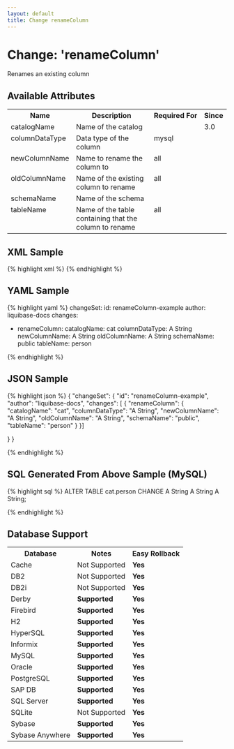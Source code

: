 ```yaml
---
layout: default
title: Change renameColumn
---
```


<!-- ====================================================== -->
<!-- GENERATED BY ChangeDocGenerator DO NOT MODIFY MANUALLY -->
<!-- ====================================================== -->

# Change: 'renameColumn'

Renames an existing column

## Available Attributes ##

<table>
<tr><th>Name</th><th>Description</th><th>Required&nbsp;For</th><th>Since</th></tr>
<tr><td style='vertical-align: top'>catalogName</td><td>Name of the catalog</td><td style='vertical-align: top'></td><td style='vertical-align: top'>3.0</td></tr>
<tr><td style='vertical-align: top'>columnDataType</td><td>Data type of the column</td><td style='vertical-align: top'>mysql</td><td style='vertical-align: top'></td></tr>
<tr><td style='vertical-align: top'>newColumnName</td><td>Name to rename the column to</td><td style='vertical-align: top'>all</td><td style='vertical-align: top'></td></tr>
<tr><td style='vertical-align: top'>oldColumnName</td><td>Name of the existing column to rename</td><td style='vertical-align: top'>all</td><td style='vertical-align: top'></td></tr>
<tr><td style='vertical-align: top'>schemaName</td><td>Name of the schema</td><td style='vertical-align: top'></td><td style='vertical-align: top'></td></tr>
<tr><td style='vertical-align: top'>tableName</td><td>Name of the table containing that the column to rename</td><td style='vertical-align: top'>all</td><td style='vertical-align: top'></td></tr>
</table>

## XML Sample ##

{% highlight xml %}
<changeSet author="liquibase-docs" id="renameColumn-example">
    <renameColumn catalogName="cat"
            columnDataType="A String"
            newColumnName="A String"
            oldColumnName="A String"
            schemaName="public"
            tableName="person"/>
</changeSet>
{% endhighlight %}

## YAML Sample ##

{% highlight yaml %}
changeSet:
  id: renameColumn-example
  author: liquibase-docs
  changes:
  - renameColumn:
      catalogName: cat
      columnDataType: A String
      newColumnName: A String
      oldColumnName: A String
      schemaName: public
      tableName: person

{% endhighlight %}

## JSON Sample ##

{% highlight json %}
{
  "changeSet": {
    "id": "renameColumn-example",
    "author": "liquibase-docs",
    "changes": [
      {
        "renameColumn": {
          "catalogName": "cat",
          "columnDataType": "A String",
          "newColumnName": "A String",
          "oldColumnName": "A String",
          "schemaName": "public",
          "tableName": "person"
        }
      }]
    
  }
}

{% endhighlight %}

## SQL Generated From Above Sample (MySQL)

{% highlight sql %}
ALTER TABLE cat.person CHANGE A String A String A String;


{% endhighlight %}

## Database Support

<table style='border:1;'>
<tr><th>Database</th><th>Notes</th><th>Easy Rollback</th></tr>
<tr><td>Cache</td><td>Not Supported</td><td><b>Yes</b></td></tr>
<tr><td>DB2</td><td>Not Supported</td><td><b>Yes</b></td></tr>
<tr><td>DB2i</td><td>Not Supported</td><td><b>Yes</b></td></tr>
<tr><td>Derby</td><td><b>Supported</b></td><td><b>Yes</b></td></tr>
<tr><td>Firebird</td><td><b>Supported</b></td><td><b>Yes</b></td></tr>
<tr><td>H2</td><td><b>Supported</b></td><td><b>Yes</b></td></tr>
<tr><td>HyperSQL</td><td><b>Supported</b></td><td><b>Yes</b></td></tr>
<tr><td>Informix</td><td><b>Supported</b></td><td><b>Yes</b></td></tr>
<tr><td>MySQL</td><td><b>Supported</b></td><td><b>Yes</b></td></tr>
<tr><td>Oracle</td><td><b>Supported</b></td><td><b>Yes</b></td></tr>
<tr><td>PostgreSQL</td><td><b>Supported</b></td><td><b>Yes</b></td></tr>
<tr><td>SAP DB</td><td><b>Supported</b></td><td><b>Yes</b></td></tr>
<tr><td>SQL Server</td><td><b>Supported</b></td><td><b>Yes</b></td></tr>
<tr><td>SQLite</td><td>Not Supported</td><td><b>Yes</b></td></tr>
<tr><td>Sybase</td><td><b>Supported</b></td><td><b>Yes</b></td></tr>
<tr><td>Sybase Anywhere</td><td><b>Supported</b></td><td><b>Yes</b></td></tr>
</table>
